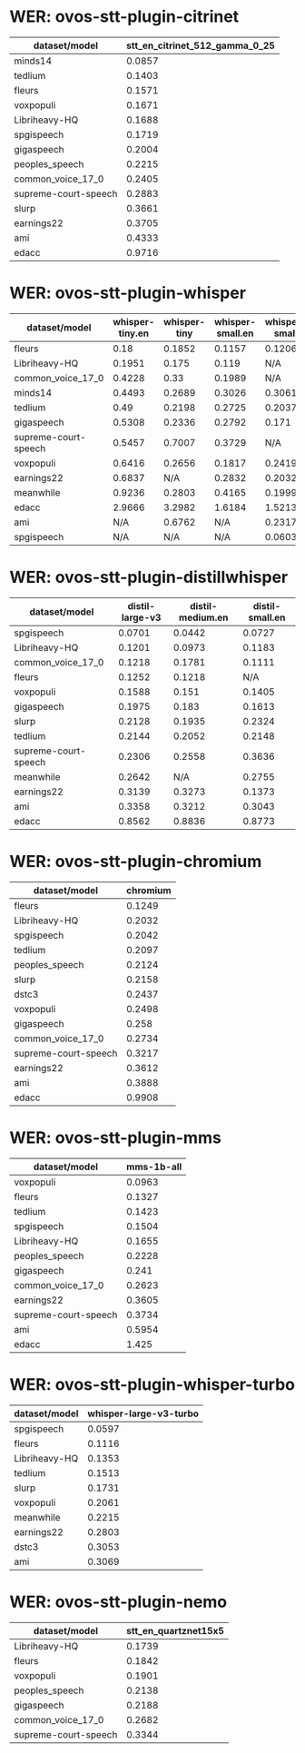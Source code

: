 
# WER: ovos-stt-plugin-citrinet
|dataset/model|stt_en_citrinet_512_gamma_0_25|
|-|-|
| minds14 | 0.0857 |
| tedlium | 0.1403 |
| fleurs | 0.1571 |
| voxpopuli | 0.1671 |
| Libriheavy-HQ | 0.1688 |
| spgispeech | 0.1719 |
| gigaspeech | 0.2004 |
| peoples_speech | 0.2215 |
| common_voice_17_0 | 0.2405 |
| supreme-court-speech | 0.2883 |
| slurp | 0.3661 |
| earnings22 | 0.3705 |
| ami | 0.4333 |
| edacc | 0.9716 |


# WER: ovos-stt-plugin-whisper
|dataset/model|whisper-tiny.en|whisper-tiny|whisper-small.en|whisper-small|
|-|-|-|-|-|
| fleurs | 0.18 | 0.1852 | 0.1157 | 0.1206 |
| Libriheavy-HQ | 0.1951 | 0.175 | 0.119 | N/A |
| common_voice_17_0 | 0.4228 | 0.33 | 0.1989 | N/A |
| minds14 | 0.4493 | 0.2689 | 0.3026 | 0.3061 |
| tedlium | 0.49 | 0.2198 | 0.2725 | 0.2037 |
| gigaspeech | 0.5308 | 0.2336 | 0.2792 | 0.171 |
| supreme-court-speech | 0.5457 | 0.7007 | 0.3729 | N/A |
| voxpopuli | 0.6416 | 0.2656 | 0.1817 | 0.2419 |
| earnings22 | 0.6837 | N/A | 0.2832 | 0.2032 |
| meanwhile | 0.9236 | 0.2803 | 0.4165 | 0.1999 |
| edacc | 2.9666 | 3.2982 | 1.6184 | 1.5213 |
| ami | N/A | 0.6762 | N/A | 0.2317 |
| spgispeech | N/A | N/A | N/A | 0.0603 |


# WER: ovos-stt-plugin-distillwhisper
|dataset/model|distil-large-v3|distil-medium.en|distil-small.en|
|-|-|-|-|
| spgispeech | 0.0701 | 0.0442 | 0.0727 |
| Libriheavy-HQ | 0.1201 | 0.0973 | 0.1183 |
| common_voice_17_0 | 0.1218 | 0.1781 | 0.1111 |
| fleurs | 0.1252 | 0.1218 | N/A |
| voxpopuli | 0.1588 | 0.151 | 0.1405 |
| gigaspeech | 0.1975 | 0.183 | 0.1613 |
| slurp | 0.2128 | 0.1935 | 0.2324 |
| tedlium | 0.2144 | 0.2052 | 0.2148 |
| supreme-court-speech | 0.2306 | 0.2558 | 0.3636 |
| meanwhile | 0.2642 | N/A | 0.2755 |
| earnings22 | 0.3139 | 0.3273 | 0.1373 |
| ami | 0.3358 | 0.3212 | 0.3043 |
| edacc | 0.8562 | 0.8836 | 0.8773 |


# WER: ovos-stt-plugin-chromium
|dataset/model|chromium|
|-|-|
| fleurs | 0.1249 |
| Libriheavy-HQ | 0.2032 |
| spgispeech | 0.2042 |
| tedlium | 0.2097 |
| peoples_speech | 0.2124 |
| slurp | 0.2158 |
| dstc3 | 0.2437 |
| voxpopuli | 0.2498 |
| gigaspeech | 0.258 |
| common_voice_17_0 | 0.2734 |
| supreme-court-speech | 0.3217 |
| earnings22 | 0.3612 |
| ami | 0.3888 |
| edacc | 0.9908 |


# WER: ovos-stt-plugin-mms
|dataset/model|mms-1b-all|
|-|-|
| voxpopuli | 0.0963 |
| fleurs | 0.1327 |
| tedlium | 0.1423 |
| spgispeech | 0.1504 |
| Libriheavy-HQ | 0.1655 |
| peoples_speech | 0.2228 |
| gigaspeech | 0.241 |
| common_voice_17_0 | 0.2623 |
| earnings22 | 0.3605 |
| supreme-court-speech | 0.3734 |
| ami | 0.5954 |
| edacc | 1.425 |


# WER: ovos-stt-plugin-whisper-turbo
|dataset/model|whisper-large-v3-turbo|
|-|-|
| spgispeech | 0.0597 |
| fleurs | 0.1116 |
| Libriheavy-HQ | 0.1353 |
| tedlium | 0.1513 |
| slurp | 0.1731 |
| voxpopuli | 0.2061 |
| meanwhile | 0.2215 |
| earnings22 | 0.2803 |
| dstc3 | 0.3053 |
| ami | 0.3069 |


# WER: ovos-stt-plugin-nemo
|dataset/model|stt_en_quartznet15x5|
|-|-|
| Libriheavy-HQ | 0.1739 |
| fleurs | 0.1842 |
| voxpopuli | 0.1901 |
| peoples_speech | 0.2138 |
| gigaspeech | 0.2188 |
| common_voice_17_0 | 0.2682 |
| supreme-court-speech | 0.3344 |